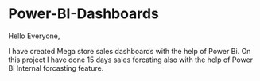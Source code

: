 # Power-BI-Dashboards
Hello Everyone,

I have created Mega store sales dashboards with the help of Power Bi.
On this project I have done 15 days sales forcating also with the help of Power Bi Internal forcasting feature.
